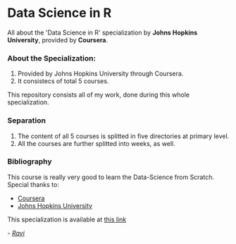 # Data Science in R
All about the 'Data Science in R' specialization by **Johns Hopkins University**, provided by **Coursera**.

### About the Specialization:
1. Provided by Johns Hopkins University through Coursera.
2. It consistecs of total 5 courses.

This repository consists all of my work, done during this whole specialization.

### Separation
1. The content of all 5 courses is splitted in five directories at primary level.
2. All the courses are further splitted into weeks, as well.

### Bibliography
This course is really very good to learn the Data-Science from Scratch.<br />
Special thanks to:
* [Coursera](https://www.coursera.org/)
* [Johns Hopkins University](https://www.jhu.edu/)

This specialization is available at [this link](https://www.coursera.org/specializations/data-science-foundations-r)

\- [_Ravi_]( https://raviprakashravi.cf/ )
